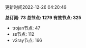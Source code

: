 更新时间2022-12-26 04:20:46

**总订阅: 73**
**总节点: 1279**
**有效节点: 325**
- trojan节点: 47
- ss节点: 112
- v2ray节点: 166

